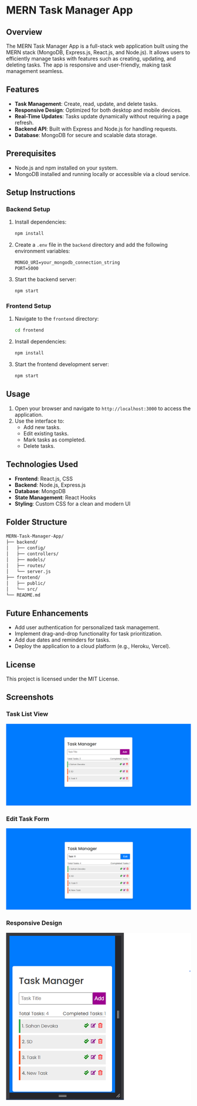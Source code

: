 # MERN Task Manager App

## Overview
The MERN Task Manager App is a full-stack web application built using the MERN stack (MongoDB, Express.js, React.js, and Node.js). It allows users to efficiently manage tasks with features such as creating, updating, and deleting tasks. The app is responsive and user-friendly, making task management seamless.

## Features
- **Task Management**: Create, read, update, and delete tasks.
- **Responsive Design**: Optimized for both desktop and mobile devices.
- **Real-Time Updates**: Tasks update dynamically without requiring a page refresh.
- **Backend API**: Built with Express and Node.js for handling requests.
- **Database**: MongoDB for secure and scalable data storage.

## Prerequisites
- Node.js and npm installed on your system.
- MongoDB installed and running locally or accessible via a cloud service.

## Setup Instructions

### Backend Setup
1. Install dependencies:
   ```bash
   npm install
   ```
2. Create a `.env` file in the `backend` directory and add the following environment variables:
   ```env
   MONGO_URI=your_mongodb_connection_string
   PORT=5000
   ```
3. Start the backend server:
   ```bash
   npm start
   ```

### Frontend Setup
1. Navigate to the `frontend` directory:
   ```bash
   cd frontend
   ```
2. Install dependencies:
   ```bash
   npm install
   ```
3. Start the frontend development server:
   ```bash
   npm start
   ```

## Usage
1. Open your browser and navigate to `http://localhost:3000` to access the application.
2. Use the interface to:
   - Add new tasks.
   - Edit existing tasks.
   - Mark tasks as completed.
   - Delete tasks.

## Technologies Used
- **Frontend**: React.js, CSS
- **Backend**: Node.js, Express.js
- **Database**: MongoDB
- **State Management**: React Hooks
- **Styling**: Custom CSS for a clean and modern UI

## Folder Structure
```
MERN-Task-Manager-App/
├── backend/
│   ├── config/
│   ├── controllers/
│   ├── models/
│   ├── routes/
│   └── server.js
├── frontend/
│   ├── public/
│   └── src/
└── README.md
```

## Future Enhancements
- Add user authentication for personalized task management.
- Implement drag-and-drop functionality for task prioritization.
- Add due dates and reminders for tasks.
- Deploy the application to a cloud platform (e.g., Heroku, Vercel).

## License
This project is licensed under the MIT License.

## Screenshots
### Task List View
![Task List](frontend/public/screenshots/Task%20List%20View.png)

### Edit Task Form
![Edit Task](frontend/public/screenshots/Task%20edit.png)

### Responsive Design
![Responsive Design](frontend/public/screenshots/Responsive%20design.png)
